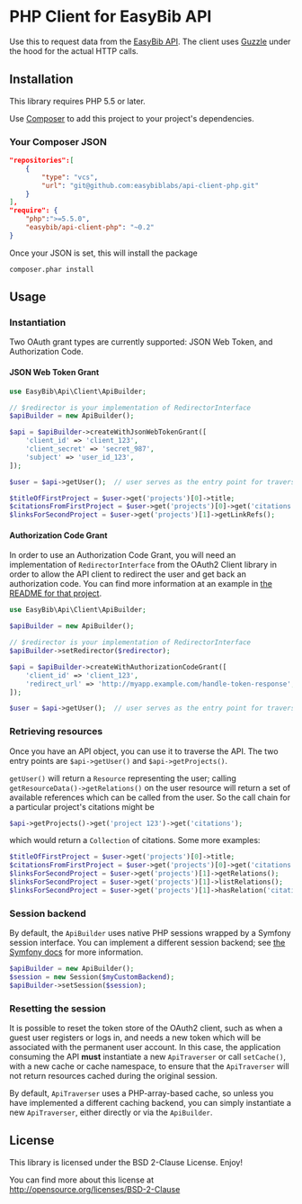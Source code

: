 # PHP Client for EasyBib API

Use this to request data from the [EasyBib API](https://data.easybib.com/).
The client uses [Guzzle](http://guzzlephp.org/) under the hood for the actual
HTTP calls.

## Installation

This library requires PHP 5.5 or later.

Use [Composer](https://getcomposer.org/) to add this project to your project's
dependencies.

### Your Composer JSON


```json
"repositories":[
    {
        "type": "vcs",
        "url": "git@github.com:easybiblabs/api-client-php.git"
    }
],
"require": {
    "php":">=5.5.0",
    "easybib/api-client-php": "~0.2"
}
```

Once your JSON is set, this will install the package

```
composer.phar install
```

## Usage

### Instantiation

Two OAuth grant types are currently supported: JSON Web Token, and Authorization
Code.

#### JSON Web Token Grant

```php
use EasyBib\Api\Client\ApiBuilder;

// $redirector is your implementation of RedirectorInterface
$apiBuilder = new ApiBuilder();

$api = $apiBuilder->createWithJsonWebTokenGrant([
    'client_id' => 'client_123',
    'client_secret' => 'secret_987',
    'subject' => 'user_id_123',
]);

$user = $api->getUser();  // user serves as the entry point for traversing resources

$titleOfFirstProject = $user->get('projects')[0]->title;
$citationsFromFirstProject = $user->get('projects')[0]->get('citations');
$linksForSecondProject = $user->get('projects')[1]->getLinkRefs();
```

#### Authorization Code Grant

In order to use an Authorization Code Grant, you will need an
implementation of `RedirectorInterface` from the OAuth2 Client library in order
to allow the API client to redirect the user and get back an authorization code.
You can find more information at an example in
[the README for that project](https://github.com/easybiblabs/oauth2-client-php#authorization-code-grant).

```php
use EasyBib\Api\Client\ApiBuilder;

$apiBuilder = new ApiBuilder();

// $redirector is your implementation of RedirectorInterface
$apiBuilder->setRedirector($redirector);

$api = $apiBuilder->createWithAuthorizationCodeGrant([
    'client_id' => 'client_123',
    'redirect_url' => 'http://myapp.example.com/handle-token-response',
]);

$user = $api->getUser();  // user serves as the entry point for traversing resources
```

### Retrieving resources

Once you have an API object, you can use it to traverse the API.
The two entry points are `$api->getUser()` and `$api->getProjects()`.

`getUser()` will return a `Resource` representing the user; calling
`getResourceData()->getRelations()` on the user resource will return a set
of available references which can be called from the user. So the call chain
for a particular project's citations might be

```php
$api->getProjects()->get('project 123')->get('citations');
```

which would return a `Collection` of citations. Some more examples:

```php
$titleOfFirstProject = $user->get('projects')[0]->title;
$citationsFromFirstProject = $user->get('projects')[0]->get('citations');
$linksForSecondProject = $user->get('projects')[1]->getRelations();
$linksForSecondProject = $user->get('projects')[1]->listRelations();
$linksForSecondProject = $user->get('projects')[1]->hasRelation('citations');
```

### Session backend

By default, the `ApiBuilder` uses native PHP sessions wrapped by a Symfony
session interface. You can implement a different session backend; see
[the Symfony docs](http://symfony.com/doc/current/components/http_foundation/sessions.html)
for more information.

```php
$apiBuilder = new ApiBuilder();
$session = new Session($myCustomBackend);
$apiBuilder->setSession($session);
```

### Resetting the session

It is possible to reset the token store of the OAuth2 client, such as when
a guest user registers or logs in, and needs a new token which will be
associated with the permanent user account. In this case, the application
consuming the API **must** instantiate a new `ApiTraverser` or call `setCache()`,
with a new cache or cache namespace, to ensure that the `ApiTraverser` will
not return resources cached during the original session.

By default, `ApiTraverser` uses a PHP-array-based cache, so unless you have
implemented a different caching backend, you can simply instantiate a new
`ApiTraverser`, either directly or via the `ApiBuilder`.

## License

This library is licensed under the BSD 2-Clause License. Enjoy!

You can find more about this
license at http://opensource.org/licenses/BSD-2-Clause
